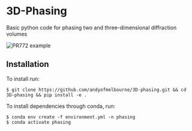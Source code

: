 # 3D-Phasing
Basic python code for phasing two and three-dimensional diffraction volumes

![PR772 example](https://github.com/andyofmelbourne/3D-Phasing/blob/4166e7c0a9768368d3b53cf84133ddec1f667c2a/examples/PR772_example.gif)

## Installation
To install run:
```
$ git clone https://github.com/andyofmelbourne/3D-phasing.git && cd 3D-phasing && pip install -e .
```

To install dependencies through conda, run:
```
$ conda env create -f environment.yml -n phasing
$ conda activate phasing
```

